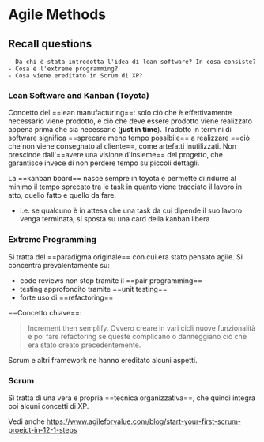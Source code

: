 # Agile Methods

## Recall questions
    - Da chi è stata introdotta l'idea di lean software? In cosa consiste?
    - Cosa è l'extreme programming?
    - Cosa viene ereditato in Scrum di XP?

### Lean Software and Kanban (Toyota)

Concetto del ==lean manufacturing==: solo ciò che è effettivamente necessario viene prodotto, e ciò che deve essere prodotto viene realizzato appena prima che sia necessario (**just in time**).
Tradotto in termini di software significa ==sprecare meno tempo possibile== a realizzare ==ciò che non viene consegnato al cliente==, come artefatti inutilizzati.
Non prescinde dall'==avere una visione d'insieme== del progetto, che garantisce invece di non perdere tempo su piccoli dettagli.

La ==kanban board== nasce sempre in toyota e permette di ridurre al minimo il tempo sprecato tra le task in quanto viene tracciato il lavoro in atto, quello fatto e quello da fare.
- i.e. se qualcuno è in attesa che una task da cui dipende il suo lavoro venga terminata, si sposta su una card della kanban libera

### Extreme Programming

Si tratta del ==paradigma originale== con cui era stato pensato agile. Si concentra prevalentamente su:
- code reviews non stop tramite il ==pair programming==
- testing approfondito tramite ==unit testing==
- forte uso di ==refactoring==

==Concetto chiave==:
> Increment then semplify. Ovvero creare in vari cicli nuove funzionalità e poi fare refactoring se queste complicano o danneggiano ciò che era stato creato precedentemente.

Scrum e altri framework ne hanno ereditato alcuni aspetti.

### Scrum 

Si tratta di una vera e propria ==tecnica organizzativa==, che quindi integra poi alcuni concetti di XP.

Vedi anche https://www.agileforvalue.com/blog/start-your-first-scrum-proejct-in-12-1-steps
